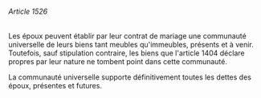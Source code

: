 ###### Article 1526

Les époux peuvent établir par leur contrat de mariage une communauté universelle de leurs biens tant meubles qu'immeubles, présents et à venir. Toutefois, sauf stipulation contraire, les biens que l'article 1404 déclare propres par leur nature ne tombent point dans cette communauté.

La communauté universelle supporte définitivement toutes les dettes des époux, présentes et futures.

